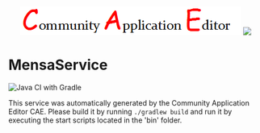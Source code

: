<p align="center">
  <img src="https://github.com/PhilCAEOrg2/microservice-408/blob/master/img/logo.png" />
  <img src="https://raw.githubusercontent.com/rwth-acis/las2peer/master/img/logo/bitmap/las2peer-logo-128x128.png" />
</p>

MensaService
===================
![Java CI with Gradle](https://github.com/PhilCAEOrg2/microservice-408/workflows/Java%20CI%20with%20Gradle/badge.svg?branch=master)

This service was automatically generated by the Community Application Editor CAE. Please build it by running `./gradlew build` and run it by executing the start scripts located in the 'bin' folder.
